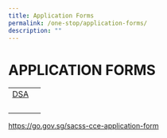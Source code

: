 ```yaml
---
title: Application Forms
permalink: /one-stop/application-forms/
description: ""
---
```

# APPLICATION FORMS


|   |   |
|---|---|
|  <a href="/our-special-programme/ELIXiR/" target="_blank">DSA</a> |   |
|   |   |
|   |   |
|   |   |
|   |   |

https://go.gov.sg/sacss-cce-application-form